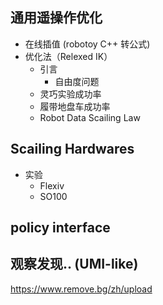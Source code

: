 ## 通用遥操作优化

- 在线插值 (robotoy C++ 转公式)
- 优化法（Relexed IK）
    - 引言
        - 自由度问题
    - 灵巧实验成功率
    - 履带地盘车成功率
    - Robot Data Scailing Law

## Scailing Hardwares

- 实验
    - Flexiv
    - SO100

## policy interface

## 观察发现.. (UMI-like)

https://www.remove.bg/zh/upload
